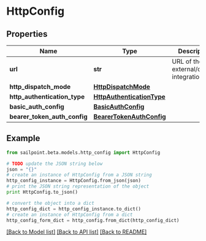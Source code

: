 # HttpConfig


## Properties

Name | Type | Description | Notes
------------ | ------------- | ------------- | -------------
**url** | **str** | URL of the external/custom integration. | 
**http_dispatch_mode** | [**HttpDispatchMode**](HttpDispatchMode.md) |  | 
**http_authentication_type** | [**HttpAuthenticationType**](HttpAuthenticationType.md) |  | [optional] 
**basic_auth_config** | [**BasicAuthConfig**](BasicAuthConfig.md) |  | [optional] 
**bearer_token_auth_config** | [**BearerTokenAuthConfig**](BearerTokenAuthConfig.md) |  | [optional] 

## Example

```python
from sailpoint.beta.models.http_config import HttpConfig

# TODO update the JSON string below
json = "{}"
# create an instance of HttpConfig from a JSON string
http_config_instance = HttpConfig.from_json(json)
# print the JSON string representation of the object
print HttpConfig.to_json()

# convert the object into a dict
http_config_dict = http_config_instance.to_dict()
# create an instance of HttpConfig from a dict
http_config_form_dict = http_config.from_dict(http_config_dict)
```
[[Back to Model list]](../README.md#documentation-for-models) [[Back to API list]](../README.md#documentation-for-api-endpoints) [[Back to README]](../README.md)


